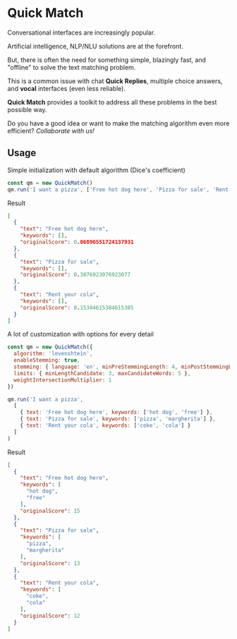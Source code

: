 # Quick Match

Conversational interfaces are increasingly popular.

Artificial intelligence, NLP/NLU solutions are at the forefront. 

But, there is often the need for something simple, blazingly fast, and "offline" to solve the text matching problem. 

This is a common issue with chat **Quick Replies**, multiple choice answers, and **vocal** interfaces (even less reliable).

**Quick Match** provides a toolkit to address all these problems in the best possible way.

Do you have a good idea or want to make the matching algorithm even more efficient? *Collaborate with us!*

## Usage

Simple initialization with default algorithm (Dice's coefficient)

```js
const qm = new QuickMatch()
qm.run('I want a pizza', ['Free hot dog here', 'Pizza for sale', 'Rent your cola'])
```

Result

```json
[
  {
    "text": "Free hot dog here",
    "keywords": [],
    "originalScore": 0.06896551724137931
  },
  {
    "text": "Pizza for sale",
    "keywords": [],
    "originalScore": 0.3076923076923077
  },
  {
    "text": "Rent your cola",
    "keywords": [],
    "originalScore": 0.15384615384615385
  }
]
```

A lot of customization with options for every detail

```js
const qm = new QuickMatch({
  algorithm: 'levenshtein',
  enableStemming: true,
  stemming: { language: 'en', minPreStemmingLength: 4, minPostStemmingLength: 4 },
  limits: { minLengthCandidate: 3, maxCandidateWords: 5 },
  weightIntersectionMultiplier: 1
})

qm.run('I want a pizza',
  [
    { text: 'Free hot dog here', keywords: ['hot dog', 'free'] },
    { text: 'Pizza for sale', keywords: ['pizza', 'margherita'] },
    { text: 'Rent your cola', keywords: ['coke', 'cola'] }
  ]
)
```

Result

```json
[
  {
    "text": "Free hot dog here",
    "keywords": [
      "hot dog",
      "free"
    ],
    "originalScore": 15
  },
  {
    "text": "Pizza for sale",
    "keywords": [
      "pizza",
      "margherita"
    ],
    "originalScore": 13
  },
  {
    "text": "Rent your cola",
    "keywords": [
      "coke",
      "cola"
    ],
    "originalScore": 12
  }
]
```
